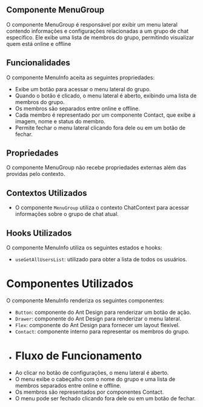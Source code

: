 ## **Componente MenuGroup**
O componente MenuGroup é responsável por exibir um menu lateral contendo informações e configurações relacionadas a um grupo de chat específico. Ele exibe uma lista de membros do grupo, permitindo visualizar quem está online e offline
## **Funcionalidades**
O componente MenuInfo aceita as seguintes propriedades:

- Exibe um botão para acessar o menu lateral do grupo.
- Quando o botão é clicado, o menu lateral é aberto, exibindo uma lista de membros do grupo.
- Os membros são separados entre online e offline.
- Cada membro é representado por um componente Contact, que exibe a imagem, nome e status do membro.
- Permite fechar o menu lateral clicando fora dele ou em um botão de fechar.

## **Propriedades**
O componente MenuGroup não recebe propriedades externas além das providas pelo contexto.
## **Contextos Utilizados**
- O componente `MenuGroup` utiliza o contexto ChatContext para acessar informações sobre o grupo de chat atual.

## **Hooks Utilizados**
O componente MenuInfo utiliza os seguintes estados e hooks:

- `useGetAllUsersList`: utilizado para obter a lista de todos os usuários.

# **Componentes Utilizados**
O componente MenuInfo renderiza os seguintes componentes:

- `Button`:  componente do Ant Design para renderizar um botão de ação.
- `Drawer`: componente do Ant Design para renderizar o menu lateral.
- `Flex`: componente do Ant Design para fornecer um layout flexível.
- `Contact`:  componente interno para representar os membros do grupo.
- # **Fluxo de Funcionamento**
- Ao clicar no botão de configurações, o menu lateral é aberto.
- O menu exibe o cabeçalho com o nome do grupo e uma lista de membros separados entre online e offline.
- Os membros são representados por componentes Contact.
- O menu pode ser fechado clicando fora dele ou em um botão de fechar.
